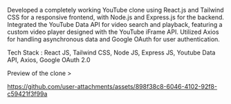 Developed a completely working YouTube clone using React.js and Tailwind CSS for a responsive frontend, with Node.js and Express.js for the backend. Integrated the YouTube Data API for video search and playback, featuring a custom video player designed with the YouTube iFrame API. Utilized Axios for handling asynchronous data and Google OAuth for user authentication.

Tech Stack : React JS, Tailwind CSS, Node JS, Express JS, Youtube Data API, Axios, Google OAuth 2.0

Preview of the clone >

https://github.com/user-attachments/assets/898f38c8-6046-4102-92f8-c59421f3f99a

